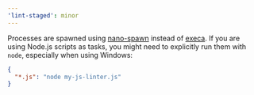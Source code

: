 ```yaml
---
'lint-staged': minor
---
```


Processes are spawned using [nano-spawn](https://github.com/sindresorhus/nano-spawn) instead of [execa](https://github.com/sindresorhus/execa). If you are using Node.js scripts as tasks, you might need to explicitly run them with `node`, especially when using Windows:

```json
{
  "*.js": "node my-js-linter.js"
}
```
